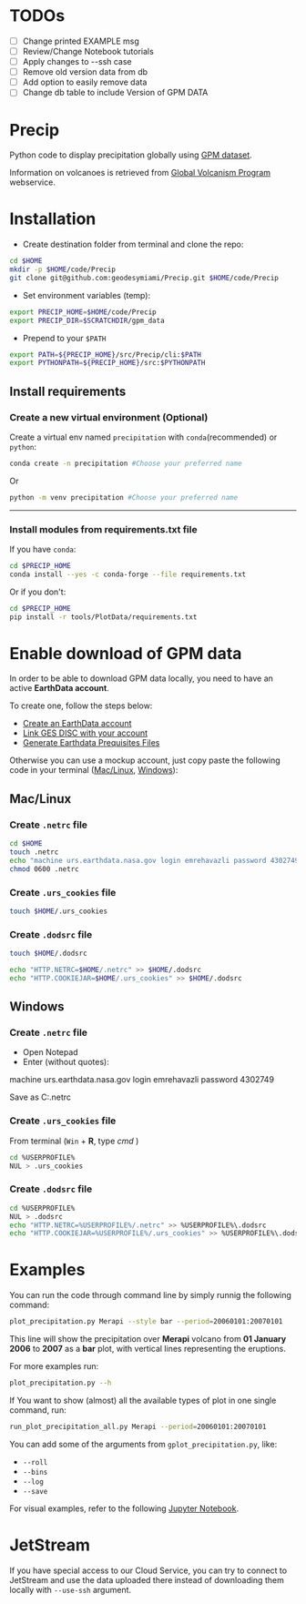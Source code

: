# TODOs
- [ ] Change printed EXAMPLE msg
- [ ] Review/Change Notebook tutorials
- [ ] Apply changes to --ssh case
- [ ] Remove old version data from db
- [ ] Add option to easily remove data
- [ ] Change db table to include Version of GPM DATA

# Precip

Python code to display precipitation globally using [GPM dataset](https://gpm.nasa.gov/data/visualizations/precip-apps).

Information on volcanoes is retrieved from [Global Volcanism Program](https://volcano.si.edu/) webservice.

# Installation
- Create destination folder from terminal and clone the repo:
```bash
cd $HOME
mkdir -p $HOME/code/Precip
git clone git@github.com:geodesymiami/Precip.git $HOME/code/Precip
```

- Set environment variables (temp):
```bash
export PRECIP_HOME=$HOME/code/Precip
export PRECIP_DIR=$SCRATCHDIR/gpm_data
```
- Prepend to your `$PATH`
```bash
export PATH=${PRECIP_HOME}/src/Precip/cli:$PATH
export PYTHONPATH=${PRECIP_HOME}/src:$PYTHONPATH
```
## Install requirements

### Create a new virtual environment (**Optional**)
Create a virtual env named `precipitation` with `conda`(recommended) or `python`: 
```bash
conda create -n precipitation #Choose your preferred name
```
Or
```bash
python -m venv precipitation #Choose your preferred name
```
---
### Install modules from requirements.txt file
If you have `conda`:
```bash
cd $PRECIP_HOME
conda install --yes -c conda-forge --file requirements.txt
```
Or if you don't:
```bash
cd $PRECIP_HOME
pip install -r tools/PlotData/requirements.txt
```

# Enable download of GPM data
In order to be able to download GPM data locally, you need to have an active **EarthData account**.

To create one, follow the steps below:
- [Create an EarthData account](https://wiki.earthdata.nasa.gov/display/EL/How+To+Register+For+an+EarthData+Login+Profile)
- [Link GES DISC with your account](https://disc.gsfc.nasa.gov/earthdata-login)
- [Generate Earthdata Prequisites Files](https://disc.gsfc.nasa.gov/information/howto?title=How%20to%20Generate%20Earthdata%20Prerequisite%20Files)

Otherwise you can use a mockup account, just copy paste the following code in your terminal ([Mac/Linux](#Mac/Linux), [Windows](#Windows)):

## Mac/Linux

### Create `.netrc` file
```bash
cd $HOME
touch .netrc
echo "machine urs.earthdata.nasa.gov login emrehavazli password 4302749" >> .netrc
chmod 0600 .netrc
```
### Create `.urs_cookies` file
```bash
touch $HOME/.urs_cookies
```
### Create `.dodsrc` file
```bash
touch $HOME/.dodsrc

echo "HTTP.NETRC=$HOME/.netrc" >> $HOME/.dodsrc
echo "HTTP.COOKIEJAR=$HOME/.urs_cookies" >> $HOME/.dodsrc
```

## Windows

### Create `.netrc` file
- Open Notepad
- Enter (without quotes):

machine urs.earthdata.nasa.gov login emrehavazli password 4302749

Save as C:\.netrc

### Create `.urs_cookies` file
From terminal (`Win` + **R**, type _cmd_ )

```bash
cd %USERPROFILE%
NUL > .urs_cookies
```
### Create `.dodsrc` file
```bash
cd %USERPROFILE%
NUL > .dodsrc
echo "HTTP.NETRC=%USERPROFILE%/.netrc" >> %USERPROFILE%\.dodsrc
echo "HTTP.COOKIEJAR=%USERPROFILE%/.urs_cookies" >> %USERPROFILE%\.dodsrc
```

# Examples
You can run the code through command line by simply runnig the following command:
```bash
plot_precipitation.py Merapi --style bar --period=20060101:20070101
```
This line will show the precipitation over **Merapi** volcano from **01 January 2006** to **2007** as a **bar** plot, with vertical lines representing the eruptions.

For more examples run:
```bash
plot_precipitation.py --h
```

If You want to show (almost) all the available types of plot in one single command, run:
```bash
run_plot_precipitation_all.py Merapi --period=20060101:20070101
```
You can add some of the arguments from `gplot_precipitation.py`, like:
- `--roll`
- `--bins`
- `--log`
- `--save`

For visual examples, refer to the following [Jupyter Notebook](Notebooks/Examples.ipynb).

# JetStream

If you have special access to our Cloud Service, you can try to connect to JetStream and use the data uploaded there instead of downloading them locally with `--use-ssh` argument.
